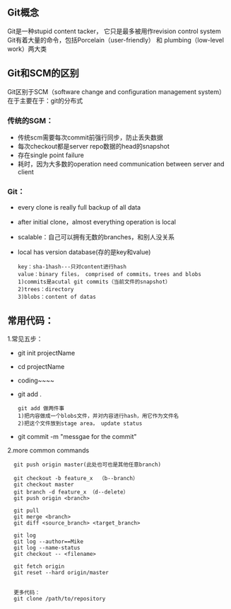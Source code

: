 ## Git概念
Git是一种stupid content tacker， 它只是最多被用作revision control system
Git有着大量的命令，包括Porcelain（user-friendly） 和 plumbing（low-level work）两大类

## Git和SCM的区别
Git区别于SCM（software change and configuration management system）在于主要在于：git的分布式
### 传统的SGM：
* 传统scm需要每次commit前强行同步，防止丢失数据
* 每次checkout都是server repo数据的head的snapshot
* 存在single point failure
* 耗时，因为大多数的operation need communication between server and client

### Git：
* every clone is really full backup of all data
* after initial clone，almost everything operation is local
* scalable：自己可以拥有无数的branches，和别人没关系
* local has version database(存的是key和value)

      key：sha-1hash---只对content进行hash
      value：binary files， comprised of commits，trees and blobs
      1)commits是acutal git commits（当前文件的snapshot）
      2)trees：directory
      3)blobs：content of datas
 
## 常用代码：

1.常见五步：
* git init projectName
* cd projectName
* coding~~~~
* git add .

      git add 做两件事
      1)把内容做成一个blobs文件，并对内容进行hash，用它作为文件名
      2)把这个文件放到stage area， update status

* git commit -m "messgae for the commit"

2.more common commands

      git push origin master(此处也可也是其他任意branch)

      git checkout -b feature_x  （b--branch）
      git checkout master
      git branch -d feature_x （d--delete）
      git push origin <branch>

      git pull
      git merge <branch>
      git diff <source_branch> <target_branch>

      git log
      git log --author==Mike
      git log --name-status
      git checkout -- <filename>

      git fetch origin
      git reset --hard origin/master


      更多代码：
      git clone /path/to/repository


